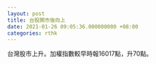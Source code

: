 ```yaml
---
layout: post
title: 台股開市後向上
date: 2021-01-26 09:05:36.000000000 +08:00
categories: rthk
---
```


台灣股市上升。加權指數較早時報16017點，升70點。
